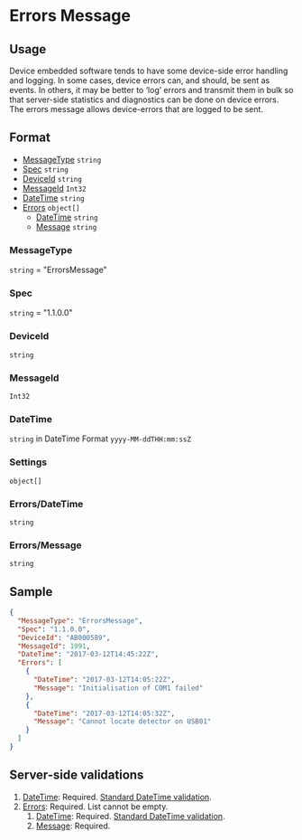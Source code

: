 # Errors Message
## Usage
Device embedded software tends to have some device-side error handling and logging. In some cases, device errors can, and should, be sent as events. In others, it may be better to ‘log’ errors and transmit them in bulk so that server-side statistics and diagnostics can be done on device errors. The errors message allows device-errors that are logged to be sent.

## Format
* [MessageType](#messagetype) ```string```
* [Spec](#spec) ```string```
* [DeviceId](#deviceid) ```string```
* [MessageId](#messageid) ```Int32```
* [DateTime](#datetime) ```string```
* [Errors](#errors) ```object[]```
    * [DateTime](#errorsdatetime) ```string```
    * [Message](#errorsmessage) ```string``` 

### MessageType
```string``` = "ErrorsMessage"
### Spec
```string``` = "1.1.0.0"
### DeviceId
```string``` 
### MessageId
```Int32```
### DateTime
```string``` in DateTime Format ```yyyy-MM-ddTHH:mm:ssZ```
### Settings
```object[]```
### Errors/DateTime
```string```

### Errors/Message
```string```

## Sample
```JSON
{
  "MessageType": "ErrorsMessage",
  "Spec": "1.1.0.0",
  "DeviceId": "AB000589",
  "MessageId": 1991,
  "DateTime": "2017-03-12T14:45:22Z",
  "Errors": [
    {
      "DateTime": "2017-03-12T14:05:22Z",
      "Message": "Initialisation of COM1 failed"
    },
    {
      "DateTime": "2017-03-12T14:05:32Z",
      "Message": "Cannot locate detector on USB01"
    }
  ]
}
```

## Server-side validations
1.	[DateTime](#datetime): Required. [Standard DateTime validation](../00-UsageNotes/DateTime-Formatting.md#standardddateTimevalidation).
2.	[Errors](#errors): Required. List cannot be empty.
    1. [DateTime](#errorsdatetime): Required. [Standard DateTime validation](../00-UsageNotes/DateTime-Formatting.md#standardddateTimevalidation).
    2. [Message](#errorsmessage): Required.
